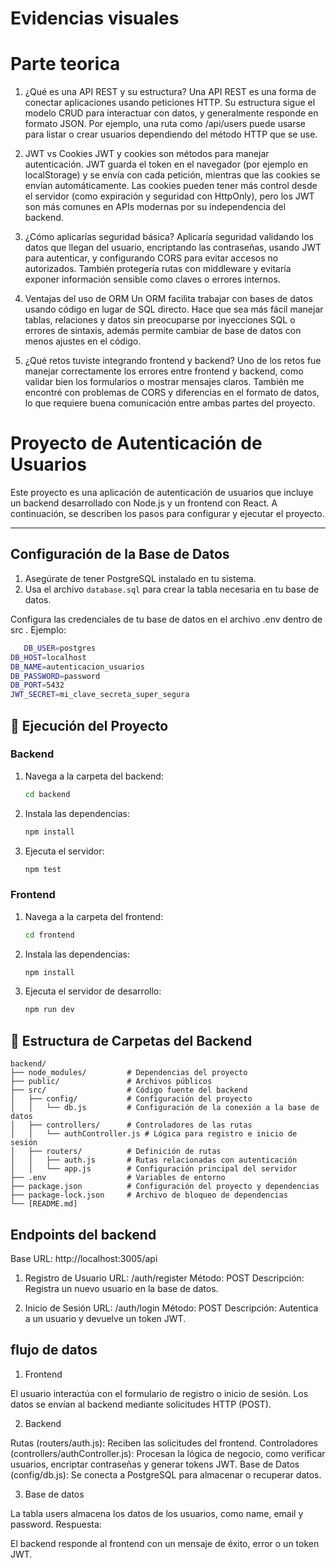 # Evidencias visuales


# Parte teorica
1. ¿Qué es una API REST y su estructura?
Una API REST es una forma de conectar aplicaciones usando peticiones HTTP. Su estructura sigue el modelo CRUD para interactuar con datos, y generalmente responde en formato JSON. Por ejemplo, una ruta como /api/users puede usarse para listar o crear usuarios dependiendo del método HTTP que se use.

2. JWT vs Cookies
JWT y cookies son métodos para manejar autenticación. JWT guarda el token en el navegador (por ejemplo en localStorage) y se envía con cada petición, mientras que las cookies se envían automáticamente. Las cookies pueden tener más control desde el servidor (como expiración y seguridad con HttpOnly), pero los JWT son más comunes en APIs modernas por su independencia del backend.

3. ¿Cómo aplicarías seguridad básica?
Aplicaría seguridad validando los datos que llegan del usuario, encriptando las contraseñas, usando JWT para autenticar, y configurando CORS para evitar accesos no autorizados. También protegería rutas con middleware y evitaría exponer información sensible como claves o errores internos.

4. Ventajas del uso de ORM
Un ORM facilita trabajar con bases de datos usando código en lugar de SQL directo. Hace que sea más fácil manejar tablas, relaciones y datos sin preocuparse por inyecciones SQL o errores de sintaxis, además permite cambiar de base de datos con menos ajustes en el código.

5. ¿Qué retos tuviste integrando frontend y backend?
Uno de los retos fue manejar correctamente los errores entre frontend y backend, como validar bien los formularios o mostrar mensajes claros. También me encontré con problemas de CORS y diferencias en el formato de datos, lo que requiere buena comunicación entre ambas partes del proyecto.

# Proyecto de Autenticación de Usuarios

Este proyecto es una aplicación de autenticación de usuarios que incluye un backend desarrollado con Node.js y un frontend con React. A continuación, se describen los pasos para configurar y ejecutar el proyecto.

---

## Configuración de la Base de Datos

1. Asegúrate de tener PostgreSQL instalado en tu sistema.
2. Usa el archivo `database.sql` para crear la tabla necesaria en tu base de datos. 

Configura las credenciales de tu base de datos en el archivo .env dentro de src . Ejemplo:

```bash
   DB_USER=postgres
DB_HOST=localhost
DB_NAME=autenticacion_usuarios
DB_PASSWORD=password
DB_PORT=5432
JWT_SECRET=mi_clave_secreta_super_segura
   ```
## 🚀 Ejecución del Proyecto

### Backend

1. Navega a la carpeta del backend:
   ```bash
   cd backend
   ```

2. Instala las dependencias:
   ```bash
   npm install
   ```

3. Ejecuta el servidor:
   ```bash
   npm test
   ```

### Frontend

1. Navega a la carpeta del frontend:
   ```bash
   cd frontend
   ```

2. Instala las dependencias:
   ```bash
   npm install
   ```

3. Ejecuta el servidor de desarrollo:
   ```bash
   npm run dev
   ```

## 📂 Estructura de Carpetas del Backend

```plaintext
backend/
├── node_modules/         # Dependencias del proyecto
├── public/               # Archivos públicos
├── src/                  # Código fuente del backend
│   ├── config/           # Configuración del proyecto
│   │   └── db.js         # Configuración de la conexión a la base de datos
│   ├── controllers/      # Controladores de las rutas
│   │   └── authController.js # Lógica para registro e inicio de sesión
│   ├── routers/          # Definición de rutas
│   │   ├── auth.js       # Rutas relacionadas con autenticación
│   │   └── app.js        # Configuración principal del servidor
├── .env                  # Variables de entorno
├── package.json          # Configuración del proyecto y dependencias
├── package-lock.json     # Archivo de bloqueo de dependencias
└── [README.md]  
```

## Endpoints del backend
Base URL: http://localhost:3005/api
1. Registro de Usuario
URL: /auth/register
Método: POST
Descripción: Registra un nuevo usuario en la base de datos.

2. Inicio de Sesión
URL: /auth/login
Método: POST
Descripción: Autentica a un usuario y devuelve un token JWT.

## flujo de datos
1. Frontend

El usuario interactúa con el formulario de registro o inicio de sesión.
Los datos se envían al backend mediante solicitudes HTTP (POST).

2. Backend

Rutas (routers/auth.js): Reciben las solicitudes del frontend.
Controladores (controllers/authController.js): Procesan la lógica de negocio, como verificar usuarios, encriptar contraseñas y generar tokens JWT.
Base de Datos (config/db.js): Se conecta a PostgreSQL para almacenar o recuperar datos.

3. Base de datos

La tabla users almacena los datos de los usuarios, como name, email y password.
Respuesta:

El backend responde al frontend con un mensaje de éxito, error o un token JWT.